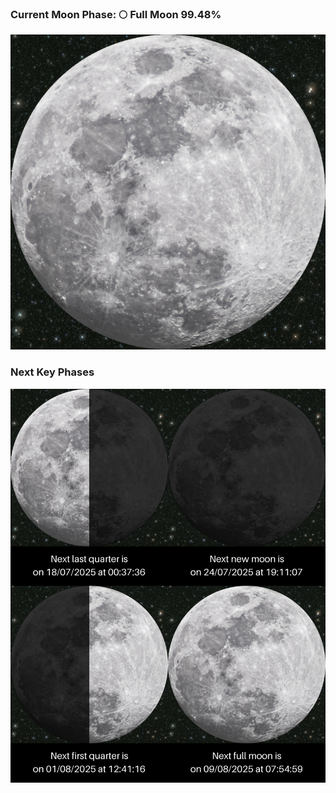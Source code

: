 ### Current Moon Phase: 🌕 Full Moon 99.48%
![Moon Phase](moonphase.png)
### Next Key Phases
![Gallery](gallery.png)